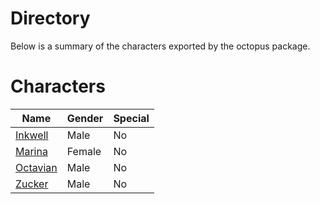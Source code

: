 # Directory
Below is a summary of the characters exported by the octopus package.
# Characters
|Name|Gender|Special|
|---|---|---|
|[Inkwell](./character/octopus/inkwell.go)|Male|No|
|[Marina](./character/octopus/marina.go)|Female|No|
|[Octavian](./character/octopus/octavian.go)|Male|No|
|[Zucker](./character/octopus/zucker.go)|Male|No|
